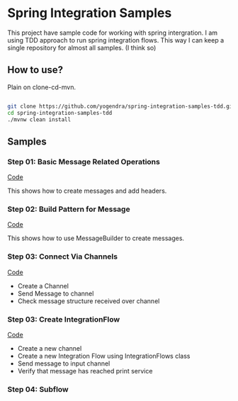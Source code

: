 # Spring Integration Samples

This project have sample code for working with spring intergration. I am using TDD approach to run 
spring integration flows. This way I can keep a single repository for almost all samples. (I think 
so)


## How to use?

Plain on clone-cd-mvn.

```bash

git clone https://github.com/yogendra/spring-integration-samples-tdd.git
cd spring-integration-samples-tdd
./mvnw clean install

```
## Samples
 
### Step 01: Basic Message Related Operations

[Code](src/test/java/me/yogendra/samples/springintegrationsamples/Step01BasicTests.java)

This shows how to create messages and add headers.


### Step 02: Build Pattern for Message

[Code](src/test/java/me/yogendra/samples/springintegrationsamples/Step02MessageBuilderTest.java)

This shows how to use MessageBuilder to create messages. 


### Step 03: Connect Via Channels

[Code](src/test/java/me/yogendra/samples/springintegrationsamples/Step03ConnectViaChannelTest.java)

* Create a Channel
* Send Message to channel
* Check message structure received over channel


### Step 03: Create IntegrationFlow

[Code](src/test/java/me/yogendra/samples/springintegrationsamples/Step03IntegrationFlow.java)

* Create a new channel
* Create a new Integration Flow using IntegrationFlows class
* Send message to input channel
* Verify that message has reached print service


### Step 04: Subflow



 